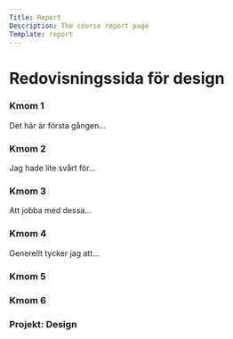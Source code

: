```yaml
---
Title: Report
Description: The course report page
Template: report
---
```


Redovisningssida för design
==================

<div class="kmom-box">
    <div class="top"><h3>Kmom 1</h3></div>
    <div class="text"><p>Det här är första gången...</p></div>
    <div class="link">
        <a href="report/kmom01" role="button">
        <i class="fas fa-chevron-circle-right"></i>
        </a>
    </div>
</div>

<div class="kmom-box">
    <div class="top"><h3>Kmom 2</h3></div>
    <div class="text"><p>Jag hade lite svårt för...</p></div>
    <div class="link">
        <a href="report/kmom02" role="button">
        <i class="fas fa-chevron-circle-right"></i>
        </a>
    </div>
</div>

<div class="kmom-box">
    <div class="top"><h3>Kmom 3</h3></div>
    <div class="text"><p>Att jobba med dessa...</p></div>
    <div class="link">
        <a href="report/kmom03" role="button">
        <i class="fas fa-chevron-circle-right"></i>
        </a>
    </div>
</div>

<div class="kmom-box">
    <div class="top"><h3>Kmom 4</h3></div>
    <div class="text"><p>Generellt tycker jag att...</p></div>
    <div class="link">
        <a href="report/kmom04" role="button">
        <i class="fas fa-chevron-circle-right"></i>
        </a>
    </div>
</div>

<div class="kmom-box">
    <div class="top"><h3>Kmom 5</h3></div>
    <div class="text"><p></p></div>
    <div class="link">
        <a href="report/kmom05" role="button">
        <i class="fas fa-chevron-circle-right"></i>
        </a>
    </div>
</div>

<div class="kmom-box">
    <div class="top"><h3>Kmom 6</h3></div>
    <div class="text"><p></p></div>
    <div class="link">
        <a href="report/kmom06" role="button">
        <i class="fas fa-chevron-circle-right"></i>
        </a>
    </div>
</div>

<div class="kmom-box project">
    <div class="top"><h3>Projekt: Design</h3></div>
    <div class="text"><p></p></div>
    <div class="link">
        <a href="report/kmom10" role="button">
        <i class="fas fa-chevron-circle-right"></i>
        </a>
    </div>
</div>
